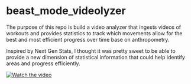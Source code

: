 # beast_mode_videolyzer
The purpose of this repo is build a video analyzer that ingests videos of workouts and provides statistics to track which movements allow for the best and most efficient progress over time base on anthropometry.

Inspired by Next Gen Stats, I thought it was pretty sweet to be able to provide a new dimension of statistical information that could help identify areas and progress efficiently.

[![Watch the video](https://img.youtube.com/vi/RXs6G9YBo3c/maxresdefault.jpg)](https://www.youtube.com/watch?v=RXs6G9YBo3c)
